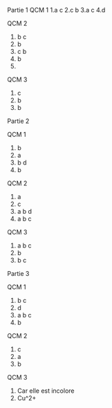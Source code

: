 Partie 1 
QCM 1
1.a c
2.c b
3.a c
4.d

QCM 2
1. b c
2. b
3. c b
4. b
5. 

QCM 3
1. c
2. b
3. b

Partie 2

QCM 1
1. b
2. a
3. b d 
4. b

QCM 2
1. a
2. c
3. a b d
4. a b c

QCM 3
1. a b c 
2. b
3. b c

Partie 3

QCM 1
1. b c
2. d
3. a b c
4. b

QCM 2
1. c
2. a
3. b

QCM 3
1. Car elle est incolore
2. Cu^2+
